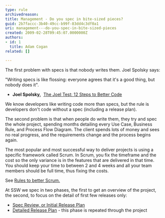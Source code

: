 ```yaml
---
type: rule
archivedreason: 
title: Management - Do you spec in bite-sized pieces?
guid: 2b7faccc-3b40-49cc-b99f-83dd4c3df0a1
uri: management---do-you-spec-in-bite-sized-pieces
created: 2009-02-28T09:45:07.0000000Z
authors:
- id: 1
  title: Adam Cogan
related: []

---
```


The first problem with specs is that nobody writes them. Joel Spolsky says:

"Writing specs is like flossing: everyone agrees that it's a good thing, but nobody does it".

-  **Joel Spolsky,**  [The Joel Test: 12 Steps to Better Code](https&#58;//www.joelonsoftware.com/2000/08/09/the-joel-test-12-steps-to-better-code/)

We know developers like writing code more than specs, but the rule is developers don't code without a spec (including a release plan).

The second problem is that when people do write them, they try and spec the whole project, spending months detailing every Use Case, Business Rule, and Process Flow Diagram. The client spends lots of money and sees no real progress, and the requirements change and the process begins again.

<!--endintro-->

The most popular and most successful way to deliver projects is using a specific framework called Scrum. In Scrum, you fix the timeframe and the cost so the only variance is in the features that are delivered in that time. You should keep your time to between 2 and 4 weeks and all your team members should be full time, thus fixing the costs.

See [Rules to better Scrum.](http&#58;//sharepoint.ssw.com.au/Standards/Management/RulesToBetterScrumUsingTFS/Pages/default.aspx)

At SSW we spec in two phases, the first to get an overview of the project, the second, to focus on the detail of first few releases only:

* [Spec Review, or Initial Release Plan](/_layouts/15/FIXUPREDIRECT.ASPX?WebId=3dfc0e07-e23a-4cbb-aac2-e778b71166a2&amp;TermSetId=07da3ddf-0924-4cd2-a6d4-a4809ae20160&amp;TermId=3ab40a13-29a5-4016-a2e4-8eeb9d3ccd58)
* [Detailed Release Plan](/spec-do-you-know-what-extra-work-is-included-within-a-sprint) - this phase is repeated through the project
